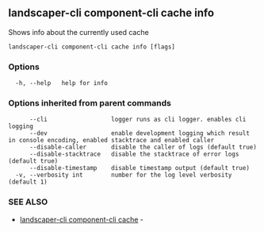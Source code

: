 ## landscaper-cli component-cli cache info

Shows info about the currently used cache

```
landscaper-cli component-cli cache info [flags]
```

### Options

```
  -h, --help   help for info
```

### Options inherited from parent commands

```
      --cli                  logger runs as cli logger. enables cli logging
      --dev                  enable development logging which result in console encoding, enabled stacktrace and enabled caller
      --disable-caller       disable the caller of logs (default true)
      --disable-stacktrace   disable the stacktrace of error logs (default true)
      --disable-timestamp    disable timestamp output (default true)
  -v, --verbosity int        number for the log level verbosity (default 1)
```

### SEE ALSO

* [landscaper-cli component-cli cache](landscaper-cli_component-cli_cache.md)	 - 

